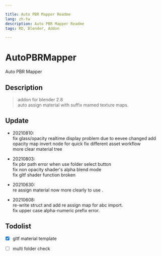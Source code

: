 ```yaml
---

title: Auto PBR Mapper Readme
lang: zh-tw
description: Auto PBR Mapper Readme
tags: RD, Blender, Addon

---
```




# AutoPBRMapper
Auto PBR Mapper


## Description

> addon for blender 2.8 <br>
auto assign material with suffix mamed texture maps.


## Update
+ 20210810:  
  fix glass/opacity realtime display problem due to eevee changed 
  add opacity map invert node for quick fix different asset workflow   
  more clear material tree  

+ 20210803:  
  fix pbr path error when use folder select button  
  fix non opacity shader's alpha blend mode  
  fix gltf shader function broken  

- 20210630:  
  re assign material now more clearly to use .

- 20210608:  
  re-write struct and add re assign map for abc import.  
  fix upper case alpha-numeric prefix error.  


## Todolist

- [x] gltf material template
- [ ] multi folder check

